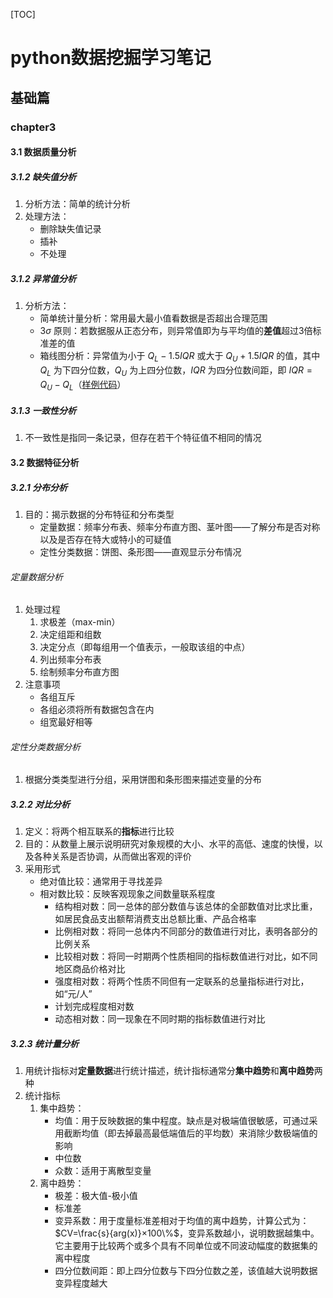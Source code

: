 [TOC]
# python数据挖掘学习笔记
## 基础篇
### chapter3
#### 3.1 数据质量分析
##### 3.1.2 缺失值分析
1. 分析方法：简单的统计分析
2. 处理方法：
    - 删除缺失值记录
    - 插补
    - 不处理

##### 3.1.2 异常值分析
1. 分析方法：
    - 简单统计量分析：常用最大最小值看数据是否超出合理范围
    - $3\sigma$ 原则：若数据服从正态分布，则异常值即为与平均值的**差值**超过3倍标准差的值
    - 箱线图分析：异常值为小于 $Q_L-1.5IQR$ 或大于 $Q_U+1.5IQR$ 的值，其中 $Q_L$ 为下四分位数，$Q_U$ 为上四分位数，$IQR$ 为四分位数间距，即 $IQR=Q_U-Q_L$（[样例代码](code/boxplot.py)）

##### 3.1.3 一致性分析
1. 不一致性是指同一条记录，但存在若干个特征值不相同的情况

#### 3.2 数据特征分析
##### 3.2.1 分布分析
1. 目的：揭示数据的分布特征和分布类型
    - 定量数据：频率分布表、频率分布直方图、茎叶图——了解分布是否对称以及是否存在特大或特小的可疑值
    - 定性分类数据：饼图、条形图——直观显示分布情况
    
###### 定量数据分析
1. 处理过程
    1. 求极差（max-min）
    2. 决定组距和组数
    3. 决定分点（即每组用一个值表示，一般取该组的中点）
    4. 列出频率分布表
    5. 绘制频率分布直方图
2. 注意事项
    - 各组互斥
    - 各组必须将所有数据包含在内
    - 组宽最好相等
    
###### 定性分类数据分析
1. 根据分类类型进行分组，采用饼图和条形图来描述变量的分布

##### 3.2.2 对比分析
1. 定义：将两个相互联系的**指标**进行比较
2. 目的：从数量上展示说明研究对象规模的大小、水平的高低、速度的快慢，以及各种关系是否协调，从而做出客观的评价
3. 采用形式
    - 绝对值比较：通常用于寻找差异
    - 相对数比较：反映客观现象之间数量联系程度
        - 结构相对数：同一总体的部分数值与该总体的全部数值对比求比重，如居民食品支出额帮消费支出总额比重、产品合格率
        - 比例相对数：将同一总体内不同部分的数值进行对比，表明各部分的比例关系
        - 比较相对数：将同一时期两个性质相同的指标数值进行对比，如不同地区商品价格对比
        - 强度相对数：将两个性质不同但有一定联系的总量指标进行对比，如“元/人”
        - 计划完成程度相对数
        - 动态相对数：同一现象在不同时期的指标数值进行对比

##### 3.2.3 统计量分析
1. 用统计指标对**定量数据**进行统计描述，统计指标通常分**集中趋势**和**离中趋势**两种
2. 统计指标
    1. 集中趋势：
        - 均值：用于反映数据的集中程度。缺点是对极端值很敏感，可通过采用截断均值（即去掉最高最低端值后的平均数）来消除少数极端值的影响
        - 中位数
        - 众数：适用于离散型变量
    2. 离中趋势：
        - 极差：极大值-极小值
        - 标准差
        - 变异系数：用于度量标准差相对于均值的离中趋势，计算公式为：$CV=\frac{s}{arg(x)}×100\%$，变异系数越小，说明数据越集中。它主要用于比较两个或多个具有不同单位或不同波动幅度的数据集的离中程度
        - 四分位数间距：即上四分位数与下四分位数之差，该值越大说明数据变异程度越大
